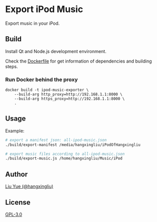 # Export iPod Music

Export music in your iPod.

## Build

Install Qt and Node.js development environment.

Check the [Dockerfile](Dockerfile) for get information of dependencies and building steps.

### Run Docker behind the proxy 

```
docker build -t ipod-music-exporter \
	--build-arg http_proxy=http://192.168.1.1:8000 \
	--build-arg https_proxy=http://192.168.1.1:8000 \
	.
```

## Usage

Example:

``` bash
# export a manifest json: all-ipod-music.json
./build/export-manifest /media/hangxingliu/iPodOfHangxingliu

# export music files according to all-ipod-music.json
./build/export-music.js /home/hangxingliu/Music/iPod
```

## Author

[Liu Yue (@hangxingliu)](https://github.com/hangxingliu)

## License

[GPL-3.0](LICENSE)
